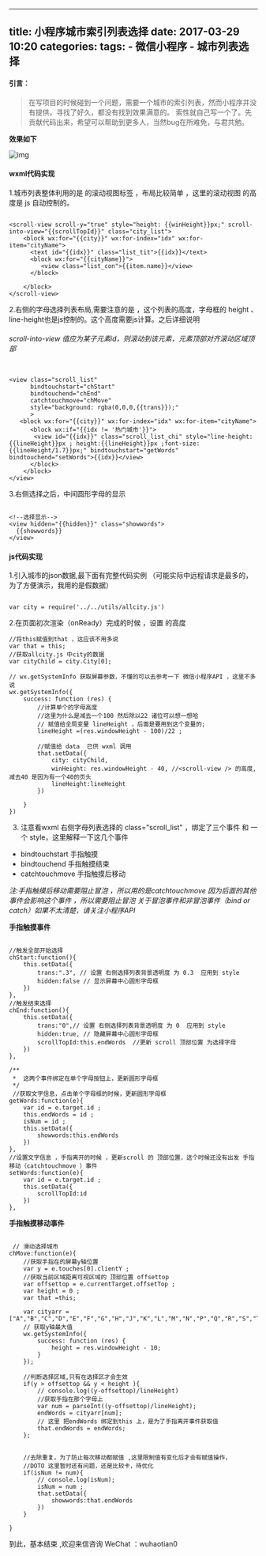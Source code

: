 
---
title: 小程序城市索引列表选择
date: 2017-03-29 10:20
categories:
tags:
     - 微信小程序
     - 城市列表选择
---
#### 引言：
> 在写项目的时候碰到一个问题，需要一个城市的索引列表，然而小程序并没有提供，寻找了好久，都没有找到效果满意的。
索性就自己写一个了。先贡献代码出来，希望可以帮助到更多人，当然bug在所难免，与君共勉。

**效果如下**

![img](http://omw93wh60.bkt.clouddn.com/movie.gif)

#### wxml代码实现

1.城市列表整体利用的是 <scroll-view /> 的滚动视图标签 ，布局比较简单 ，这里的滚动视图
的高度是 js 自动控制的。

```

<scroll-view scroll-y="true" style="height: {{winHeight}}px;" scroll-into-view="{{scrollTopId}}" class="city_list">
    <block wx:for="{{city}}" wx:for-index="idx" wx:for-item="cityName">
      <text id="{{idx}}" class="list_tit">{{idx}}</text>
      <block wx:for="{{cityName}}">
         <view class="list_con">{{item.name}}</view>
      </block>

    </block>
</scroll-view>

```

2.右侧的字母选择列表布局,需要注意的是 ，这个列表的高度，字母框的 height 、 line-height也是js控制的。这个高度需要js计算。之后详细说明



###### *scroll-into-view	值应为某子元素id，则滚动到该元素，元素顶部对齐滚动区域顶部*

```

<view class="scroll_list" 
      bindtouchstart="chStart"
      bindtouchend="chEnd"
      catchtouchmove="chMove"
      style="background: rgba(0,0,0,{{trans}});"
      >
   <block wx:for="{{city}}" wx:for-index="idx" wx:for-item="cityName">
      <block wx:if="{{idx != '热门城市'}}">
       <view id="{{idx}}" class="scroll_list_chi" style="line-height:{{lineHeight}}px ; height:{{lineHeight}}px ;font-size:{{lineHeight/1.7}}px;" bindtouchstart="getWords" bindtouchend="setWords">{{idx}}</view>
      </block>
    </block>
</view>

```

3.右侧选择之后，中间圆形字母的显示

```

<!--选择显示-->
<view hidden="{{hidden}}" class="showwords">
  {{showwords}}
</view>

```


#### js代码实现

1.引入城市的json数据,最下面有完整代码实例  （可能实际中远程请求是最多的，为了方便演示，我用的是假数据）

```

var city = require('../../utils/allcity.js')

```

2.在页面初次渲染（onReady）完成的时候 ，设置<scroll-view /> 的高度

```
//将this赋值到that ，这应该不用多说
var that = this;
//获取allcity.js 中city的数据
var cityChild = city.City[0];

// wx.getSystemInfo 获取屏幕参数，不懂的可以去参考一下 微信小程序API ，这里不多说
wx.getSystemInfo({
    success: function (res) {
    	//计算单个的字母高度 
    	//这里为什么是减去一个100 然后除以22 诸位可以想一想哈
    	// 赋值给全局变量 lineHeight ，后面是要用到这个变量的;
        lineHeight =(res.windowHeight - 100)/22 ;
        
        //赋值给 data  已供 wxml 调用
        that.setData({
            city: cityChild,
            winHeight: res.windowHeight - 40, //<scroll-view /> 的高度,减去40 是因为有一个40的页头
            lineHeight:lineHeight
        })

    }
})

```

3. 注意看wxml 右侧字母列表选择的 class="scroll_list" ，绑定了三个事件 和 一个 style，这里解释一下这几个事件
* bindtouchstart 手指触摸
* bindtouchend    手指触摸结束
* catchtouchmove 手指触摸后移动

 *注:手指触摸后移动需要阻止冒泡 ，所以用的是catchtouchmove 因为后面的其他事件会影响这个事件 ，所以需要阻止冒泡
 关于冒泡事件和非冒泡事件（bind or catch）如果不太清楚，请关注小程序API*
 
**手指触摸事件**
```

//触发全部开始选择
chStart:function(){
    this.setData({
        trans:".3", // 设置 右侧选择列表背景透明度 为 0.3  应用到 style
        hidden:false // 显示屏幕中心圆形字母框
    })
},
//触发结束选择
chEnd:function(){       
    this.setData({
        trans:"0",// 设置 右侧选择列表背景透明度 为 0  应用到 style
        hidden:true, // 隐藏屏幕中心圆形字母框
        scrollTopId:this.endWords  //更新 scroll 顶部位置 为选择字母
    })
},

/**
 *  这两个事件绑定在单个字母按钮上，更新圆形字母框
 */
 //获取文字信息，点击单个字母框的时候，更新圆形字母框
getWords:function(e){
    var id = e.target.id ;
    this.endWords = id ;
    isNum = id ;
    this.setData({
        showwords:this.endWords
    })
},
//设置文字信息 ，手指离开的时候 ，更新scroll 的 顶部位置，这个时候还没有出发 手指移动（catchtouchmove ）事件
setWords:function(e){
    var id = e.target.id ;
    this.setData({
        scrollTopId:id
    })
},

```

**手指触摸移动事件**

```

 // 滑动选择城市
chMove:function(e){
	//获取手指在的屏幕y轴位置
    var y = e.touches[0].clientY ;
    //获取当前区域距离可视区域的 顶部位置 offsettop 
    var offsettop = e.currentTarget.offsetTop ;
    var height = 0 ;
    var that =this;
    
    var cityarr = ["A","B","C","D","E","F","G","H","J","K","L","M","N","P","Q","R","S","T","W","X","Y","Z"]
    // 获取y轴最大值
    wx.getSystemInfo({
        success: function (res) {
            height = res.windowHeight - 10;
        }
    });
    
    //判断选择区域,只有在选择区才会生效
    if(y > offsettop && y < height ){
        // console.log((y-offsettop)/lineHeight)
        //获取手指在那个字母上
        var num = parseInt((y-offsettop)/lineHeight);
        endWords = cityarr[num];
        // 这里 把endWords 绑定到this 上，是为了手指离开事件获取值
        that.endWords = endWords;
    };


    //去除重复，为了防止每次移动都赋值 ,这里限制值有变化后才会有赋值操作，
    //DOTO 这里暂时还有问题，还是比较卡，待优化
    if(isNum != num){
        // console.log(isNum);
        isNum = num ;
        that.setData({
            showwords:that.endWords
        })
    }
    
}

```


到此，基本结束 ,欢迎来信咨询 
WeChat ：wuhaotian0
